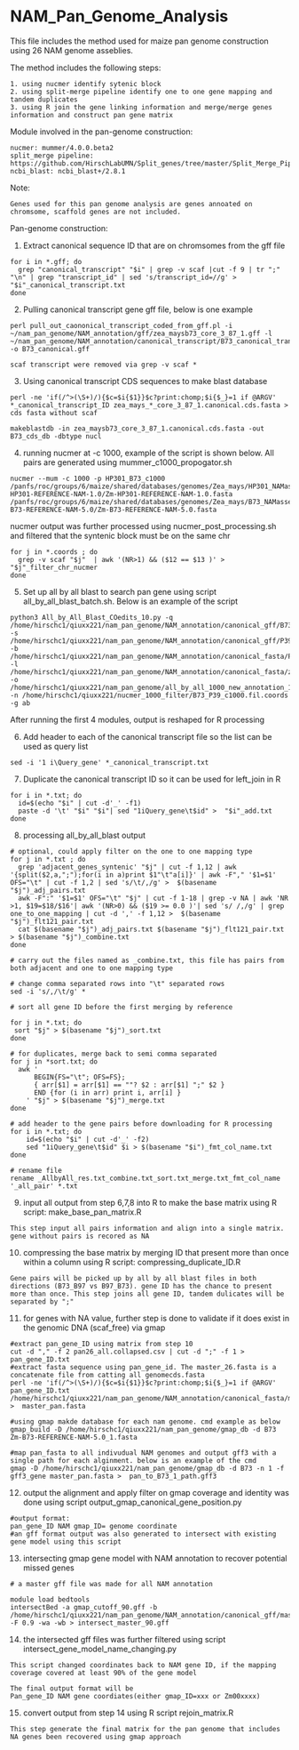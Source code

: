 # NAM_Pan_Genome_Analysis

This file includes the method used for maize pan genome construction using 26 NAM genome asseblies.

The method includes the following steps: 
```
1. using nucmer identify sytenic block
2. using split-merge pipeline identify one to one gene mapping and tandem duplicates 
3. using R join the gene linking information and merge/merge genes information and construct pan gene matrix 
```

Module involved in the pan-genome construction:
```
nucmer: mummer/4.0.0.beta2
split_merge pipeline: https://github.com/HirschLabUMN/Split_genes/tree/master/Split_Merge_Pipeline
ncbi_blast: ncbi_blast+/2.8.1
```

Note:
```
Genes used for this pan genome analysis are genes annoated on chromsome, scaffold genes are not included. 
```

Pan-genome construction:
1. Extract canonical sequence ID that are on chromsomes from the gff file 
```
for i in *.gff; do
  grep "canonical_transcript" "$i" | grep -v scaf |cut -f 9 | tr ";" "\n" | grep "transcript_id" | sed 's/transcript_id=//g' > "$i"_canonical_transcript.txt
done  
```
2. Pulling canonical transcript gene gff file, below is one example 
```
perl pull_out_caononical_transcript_coded_from_gff.pl -i ~/nam_pan_genome/NAM_annotation/gff/zea_maysb73_core_3_87_1.gff -l  ~/nam_pan_genome/NAM_annotation/canonical_transcript/B73_canonical_transcript.txt -o B73_canonical.gff

scaf transcript were removed via grep -v scaf * 
```
3. Using canonical transcript CDS sequences to make blast database 
```
perl -ne 'if(/^>(\S+)/){$c=$i{$1}}$c?print:chomp;$i{$_}=1 if @ARGV' *_canonical_transcript_ID zea_mays_*_core_3_87_1.canonical.cds.fasta >  cds fasta without scaf

makeblastdb -in zea_maysb73_core_3_87_1.canonical.cds.fasta -out B73_cds_db -dbtype nucl
```
4. running nucmer at -c 1000, example of the script is shown below. All pairs are generated using mummer_c1000_propogator.sh 
```
nucmer --mum -c 1000 -p HP301_B73_c1000 /panfs/roc/groups/6/maize/shared/databases/genomes/Zea_mays/HP301_NAMassembly/Zm-HP301-REFERENCE-NAM-1.0/Zm-HP301-REFERENCE-NAM-1.0.fasta /panfs/roc/groups/6/maize/shared/databases/genomes/Zea_mays/B73_NAMassembly/Zm-B73-REFERENCE-NAM-5.0/Zm-B73-REFERENCE-NAM-5.0.fasta
```
nucmer output was further processed using nucmer_post_processing.sh
and filtered that the syntenic block must be on the same chr
```
for j in *.coords ; do
  grep -v scaf "$j"  | awk '(NR>1) && ($12 == $13 )' > "$j"_filter_chr_nucmer 
done 
```

5. Set up all by all blast to search pan gene using script all_by_all_blast_batch.sh. Below is an example of the script
```
python3 All_by_All_Blast_COedits_10.py -q /home/hirschc1/qiuxx221/nam_pan_genome/NAM_annotation/canonical_gff/B73_canonical.gff -s /home/hirschc1/qiuxx221/nam_pan_genome/NAM_annotation/canonical_gff/P39_canonical.gff -b /home/hirschc1/qiuxx221/nam_pan_genome/NAM_annotation/canonical_fasta/P39_cds_db -l /home/hirschc1/qiuxx221/nam_pan_genome/NAM_annotation/canonical_fasta/zea_maysb73_core_3_87_1.canonical.cds.fasta -o /home/hirschc1/qiuxx221/nam_pan_genome/all_by_all_1000_new_annotation_10_filter_nucmer/B73_P39_AllbyAll_res.txt -n /home/hirschc1/qiuxx221/nucmer_1000_filter/B73_P39_c1000.fil.coords -g ab
```
After running the first 4 modules, output is reshaped for R processing

6. Add header to each of the canonical transcript file so the list can be used as query list 
```
sed -i '1 i\Query_gene' *_canonical_transcript.txt 
```
7. Duplicate the canonical transcript ID so it can be used for left_join in R
```
for i in *.txt; do
  id=$(echo "$i" | cut -d'_' -f1)
  paste -d '\t' "$i" "$i"| sed "1iQuery_gene\t$id" >  "$i"_add.txt
done 
```

8. processing all_by_all_blast output 
```
# optional, could apply filter on the one to one mapping type
for j in *.txt ; do
  grep 'adjacent_genes_syntenic' "$j" | cut -f 1,12 | awk '{split($2,a,";");for(i in a)print $1"\t"a[i]}' | awk -F"," '$1=$1' OFS="\t" | cut -f 1,2 | sed 's/\t/,/g' >  $(basename "$j")_adj_pairs.txt 
  awk -F":" '$1=$1' OFS="\t" "$j" | cut -f 1-18 | grep -v NA | awk 'NR >1, $19=$18/$16'| awk '(NR>0) && ($19 >= 0.0 )'| sed 's/ /,/g' | grep one_to_one_mapping | cut -d ',' -f 1,12 >  $(basename "$j")_flt121_pair.txt 
  cat $(basename "$j")_adj_pairs.txt $(basename "$j")_flt121_pair.txt  > $(basename "$j")_combine.txt
done

# carry out the files named as _combine.txt, this file has pairs from both adjacent and one to one mapping type

# change comma separated rows into "\t" separated rows 
sed -i 's/,/\t/g' *

# sort all gene ID before the first merging by reference 

for j in *.txt; do
 sort "$j" > $(basename "$j")_sort.txt
done 

# for duplicates, merge back to semi comma separated 
for j in *sort.txt; do
  awk '
      BEGIN{FS="\t"; OFS=FS}; 
      { arr[$1] = arr[$1] == ""? $2 : arr[$1] ";" $2 }   
      END {for (i in arr) print i, arr[i] }
    ' "$j" > $(basename "$j")_merge.txt
done 

# add header to the gene pairs before downloading for R processing 
for i in *.txt; do
    id=$(echo "$i" | cut -d'_' -f2)
    sed "1iQuery_gene\t$id" $i > $(basename "$i")_fmt_col_name.txt
done

# rename file 
rename _AllbyAll_res.txt_combine.txt_sort.txt_merge.txt_fmt_col_name '_all_pair' *.txt
```

9. input all output from step 6,7,8 into R to make the base matrix using R script: make_base_pan_matrix.R
```
This step input all pairs information and align into a single matrix. gene without pairs is recored as NA 
```

10. compressing the base matrix by merging ID that present more than once within a column using R script: compressing_duplicate_ID.R
```
Gene pairs will be picked up by all by all blast files in both directions (B73_B97 vs B97_B73). gene ID has the chance to present more than once. This step joins all gene ID, tandem dulicates will be separated by ";"
```

11. for genes with NA value, further step is done to validate if it does exist in the genomic DNA (scaf_free) via gmap
```
#extract pan_gene_ID using matrix from step 10
cut -d "," -f 2 pan26_all.collapsed.csv | cut -d ";" -f 1 > pan_gene_ID.txt
#extract fasta sequence using pan_gene_id. The master_26.fasta is a concatenate file from catting all genomecds.fasta 
perl -ne 'if(/^>(\S+)/){$c=$i{$1}}$c?print:chomp;$i{$_}=1 if @ARGV' pan_gene_ID.txt /home/hirschc1/qiuxx221/nam_pan_genome/NAM_annotation/canonical_fasta/master_26.fasta >  master_pan.fasta 

#using gmap makde database for each nam genome. cmd example as below
gmap_build -D /home/hirschc1/qiuxx221/nam_pan_genome/gmap_db -d B73 Zm-B73-REFERENCE-NAM-5.0_1.fasta

#map pan_fasta to all indivudual NAM genomes and output gff3 with a single path for each alginment. below is an example of the cmd 
gmap -D /home/hirschc1/qiuxx221/nam_pan_genome/gmap_db -d B73 -n 1 -f gff3_gene master_pan.fasta >  pan_to_B73_1_path.gff3
```

12.  output the alignment and apply filter on gmap coverage and identity was done using script output_gmap_canonical_gene_position.py 
```
#output format: 
pan_gene_ID NAM gmap_ID= genome coordinate 
#an gff format output was also generated to intersect with existing gene model using this script 
```

13. intersecting gmap gene model with NAM annotation to recover potential missed genes
```
# a master gff file was made for all NAM annotation

module load bedtools 
intersectBed -a gmap_cutoff_90.gff -b /home/hirschc1/qiuxx221/nam_pan_genome/NAM_annotation/canonical_gff/master_gff_for_intersect.gff -F 0.9 -wa -wb > intersect_master_90.gff 
```

14. the intersected gff files was further filtered using script intersect_gene_model_name_changing.py
```
This script changed coordinates back to NAM gene ID, if the mapping coverage covered at least 90% of the gene model

The final output format will be 
Pan_gene_ID NAM gene coordiates(either gmap_ID=xxx or Zm00xxxx)
```
15. convert output from step 14 using R script rejoin_matrix.R
```
This step generate the final matrix for the pan genome that includes NA genes been recovered using gmap approach
```


